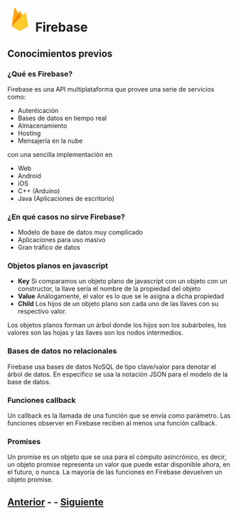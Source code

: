 # ![Firebase logo](imgs/firebase.png) Firebase
## Conocimientos previos
### ¿Qué es Firebase?
Firebase es una API multiplataforma que provee una serie de servicios como:

- Autenticación
- Bases de datos en tiempo real
- Almacenamiento
- Hosting
- Mensajería en la nube

con una sencilla implementación en

- Web
- Android
- iOS
- C++ (Arduino)
- Java (Aplicaciones de escritorio)

### ¿En qué casos no sirve Firebase?
- Modelo de base de datos muy complicado
- Aplicaciones para uso masivo
- Gran tráfico de datos

### Objetos planos en javascript
- **Key**
Si comparamos un objeto plano de javascript con un objeto con un constructor, la llave sería el nombre de la propiedad del objeto
- **Value**
Análogamente, el valor es lo que se le asigna a dicha propiedad
- **Child**
Los hijos de un objeto plano son cada uno de las llaves con su respectivo valor.

Los objetos planos forman un árbol donde los hijos son los subárboles, los valores son las hojas y las llaves son los nodos intermedios.
### Bases de datos no relacionales
Firebase usa bases de datos NoSQL de tipo clave/valor para denotar el árbol de datos.
En específico se usa la notación JSON para el modelo de la base de datos.

### Funciones callback
Un callback es la llamada de una función que se envía como parámetro.
Las funciones observer en Firebase reciben al menos una función callback.

### Promises
Un promise es un objeto que se usa para el cómputo asincrónico, es decir, un objeto promise representa un valor que puede estar disponible ahora, en el futuro, o nunca.
La mayoría de las funciones en Firebase devuelven un objeto promise.

## [Anterior](index.md) - - [Siguiente](page1.md)
